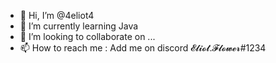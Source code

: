 - 👋 Hi, I’m @4eliot4
- 🌱 I’m currently learning Java
- 💞️ I’m looking to collaborate on ...
- 📫 How to reach me : Add me on discord 𝓔𝓵𝓲𝓸𝓽.𝓕𝓵𝓸𝔀𝓮𝓻#1234

